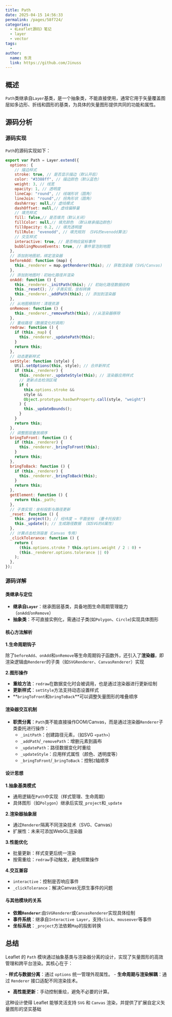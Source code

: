 ```yaml
---
title: Path
date: 2025-04-15 14:56:33
permalink: /pages/58f724/
categories:
  - 《Leaflet源码》笔记
  - layer
  - vector
tags:
  -
author:
  name: 东流
  link: https://github.com/Jinuss
---
```


## 概述

`Path`类继承自`Layer`基类，是一个抽象类，不能直接使用，通常它用于矢量覆盖图层如多边形、折线和圆形的基类，为具体的矢量图形提供共同的功能和属性。

## 源码分析

### 源码实现

`Path`的源码实现如下：

```js
export var Path = Layer.extend({
  options: {
    // 描边样式
    stroke: true, // 是否显示描边（默认开启）
    color: "#3388ff", // 描边颜色（默认蓝色）
    weight: 3, // 线宽
    opacity: 1, // 透明度
    lineCap: "round", // 线端形状（圆角）
    lineJoin: "round",// 拐角形状（圆角）
    dashArray: null,// 虚线模式
    dashOffset: null,// 虚线偏移量
    // 填充样式
    fill: false,// 是否填充（默认关闭）
    fillColor: null,// 填充颜色 （默认继承描边颜色）
    fillOpacity: 0.2, // 填充透明度
    fillRule: "evenodd", // 填充规则 （SVG的evenodd算法）
    // 交互样式
    interactive: true, // 是否响应鼠标事件
    bubblingMouseEvents: true, // 事件冒泡到地图
  },
  // 添加到地图前，绑定渲染器
  beforeAdd: function (map) {
    this._renderer = map.getRenderer(this); // 获取渲染器 (SVG/Canvas)
  },
  // 添加到地图时：初始化路径并渲染
  onAdd: function () {
    this._renderer._initPath(this); // 初始化路径数据结构
    this._reset(); // 子类实现，坐标转换
    this._renderer._addPath(this); // 添加到渲染器
  },
  // 从地图移除时：清理资源
  onRemove: function () {
    this._renderer._removePath(this); //从渲染器移除
  },
  // 重绘路径（数据变化时调用）
  redraw: function () {
    if (this._map) {
      this._renderer._updatePath(this);
    }
    return this;
  },
  // 动态更新样式
  setStyle: function (style) {
    Util.setOptions(this, style); // 合并新样式
    if (this._renderer) {
      this._renderer._updateStyle(this); // 渲染器应用样式
      // 更新点击检测区域
      if (
        this.options.stroke &&
        style &&
        Object.prototype.hasOwnProperty.call(style, "weight")
      ) {
        this._updateBounds();
      }
    }
    return this;
  },
  // 调整图层叠放顺序
  bringToFront: function () {
    if (this._renderer) {
      this._renderer._bringToFront(this);
    }
    return this;
  },
  bringToBack: function () {
    if (this._renderer) {
      this._renderer._bringToBack(this);
    }
    return this;
  },
  getElement: function () {
    return this._path;
  },
  // 子类实现：坐标投影与路径更新
  _reset: function () {
    this._project(); // 经纬度 → 平面坐标 （墨卡托投影）
    this._update(); // 生成路径数据 （如SVG的d属性）
  },
  // 计算点击检测容差（Canvas 专用）
  _clickTolerance: function () {
    return (
      (this.options.stroke ? this.options.weight / 2 : 0) +
      (this._renderer.options.tolerance || 0)
    );
  },
});
```

### 源码详解

#### 类继承与定位
 - **继承自`Layer`**：继承图层基类，具备地图生命周期管理能力（`onAdd`/`onRemove`）
 - **抽象类**：不可直接实例化，需通过子类(如`Polygon`、`Circle`)实现具体图形

#### 核心方法解析

**1.生命周期钩子**

除了`beforeAdd`、`onAdd`和`onRemove`等生命周期钩子函数外，还引入了**渲染器**，即渲染逻辑由`Renderer`的子类（如`SVGRenderer`、`CanvasRenderer`）实现

**2.图形操作**

- **重绘方法**：`redraw`在数据变化时会被调用，也是通过渲染器进行更新绘制
- **更新样式**：`setStyle`方法支持动态设置样式
- **`bringToFront`和`bringToBack`**可以调整矢量图形的堆叠顺序

#### 渲染器交互机制

- **职责分离**：`Path`类不能直接操作DOM/Canvas，而是通过渲染器`Renderer`子类委托进行操作：
   - `_initPath`：创建路径元素，（如SVG `<path>`）
   - `_addPath`/`_removePath`：增删元素到画布
   - `_updatePath`：路径数据变化时重绘
   - `_updateStyle`：应用样式属性（颜色、透明度等）
   - `_bringToFront`/`_bringToBack`：控制`Z`轴顺序

#### 设计思想

**1.抽象基类模式**
   - 通用逻辑在`Path`中实现（样式管理、生命周期）
   - 具体图形（如`Polygon`）继承后实现`_project`和`_update`

**2.渲染器抽象层**
   - 通过`Renderer`隔离不同渲染技术（SVG、Canvas）
   - 扩展性：未来可添加WebGL渲染器

**3.性能优化**
   - 批量更新：样式变更后统一渲染
   - 按需重绘：`redraw`手动触发，避免频繁操作

**4.交互兼容**
   - `interactive`：控制是否响应事件
   - `_clickTolerance`：解决Canvas无原生事件的问题

#### 与其他模块的关系

- **依赖`Renderer`**:由`SVGRenderer`或`CanvasRenderer`实现具体绘制
- **事件系统**：继承自`Interactive Layer`，支持`click`、`mouseover`等事件
- **坐标系统**：`_project`方法依赖`Map`的投影转换

## 总结

Leaflet 的 `Path` 模块通过抽象基类与渲染器分离的设计，实现了矢量图形的高效管理和跨平台渲染。其核心在于：

​​- **样式与数据分离​**​：通过 `options` 统一管理外观属性。
​​- **生命周期与渲染解耦​​**：通过 `Renderer` 接口适配不同渲染技术。
- **高性能更新​**​：手动控制重绘，避免不必要的计算。

这种设计使得 Leaflet 能够灵活支持 `SVG` 和 `Canvas` 渲染，并提供了扩展自定义矢量图形的坚实基础